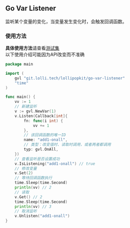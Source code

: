 ## Go Var Listener
监听某个变量的变化，当变量发生变化时，会触发回调函数。

### 使用方法
**具体使用方法**请查看[测试集](api_test.go)  
以下使用介绍可能因为API改变而不准确  
```go
package main

import (
	gvl "git.lolli.tech/lollipopkit/go-var-listener"
	"time"
)

func main() {
	vv := 1
	// 新建监听
	v := gvl.NewVar(1)
	v.Listen(Callback[int]{
		fn: func(i int) {
			vv += 1
		},
		// 该回调函数的唯一ID
		name: "add1-onall",
		// 类型：改变值时、读取时调用，或者两者都调用
		typ: gvl.OnAll,
	})
	// 查看监听是否设置成功
	v.IsListening("add1-onall") // true
	// 修改变量
	v.Set(2)
	// 等待回调函数执行
	time.Sleep(time.Second)
	println(vv) // 2
	// 读取
	v.Get() // 2
	time.Sleep(time.Second)
	println(vv) // 3
	// 取消监听
	v.Unlisten("add1-onall")
}

```